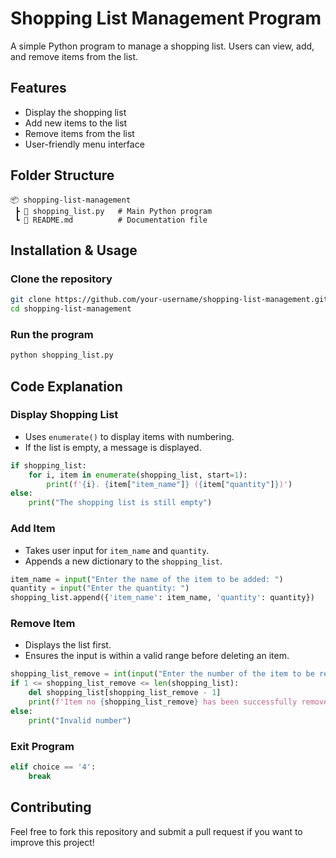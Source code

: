 # Shopping List Management Program

A simple Python program to manage a shopping list. Users can view, add, and remove items from the list.

## Features

- Display the shopping list
- Add new items to the list
- Remove items from the list
- User-friendly menu interface

## Folder Structure

```
📦 shopping-list-management
 ┣ 📜 shopping_list.py   # Main Python program
 ┗ 📜 README.md          # Documentation file
```

## Installation & Usage

### Clone the repository

```bash
git clone https://github.com/your-username/shopping-list-management.git
cd shopping-list-management
```

### Run the program

```bash
python shopping_list.py
```

## Code Explanation

### Display Shopping List

- Uses `enumerate()` to display items with numbering.
- If the list is empty, a message is displayed.

```python
if shopping_list:
    for i, item in enumerate(shopping_list, start=1):
        print(f'{i}. {item["item_name"]} ({item["quantity"]})')
else:
    print("The shopping list is still empty")
```

### Add Item

- Takes user input for `item_name` and `quantity`.
- Appends a new dictionary to the `shopping_list`.

```python
item_name = input("Enter the name of the item to be added: ")
quantity = input("Enter the quantity: ")
shopping_list.append({'item_name': item_name, 'quantity': quantity})
```

### Remove Item

- Displays the list first.
- Ensures the input is within a valid range before deleting an item.

```python
shopping_list_remove = int(input("Enter the number of the item to be removed: "))
if 1 <= shopping_list_remove <= len(shopping_list):
    del shopping_list[shopping_list_remove - 1]
    print(f'Item no {shopping_list_remove} has been successfully removed')
else:
    print("Invalid number")
```

### Exit Program

```python
elif choice == '4':
    break
```

## Contributing

Feel free to fork this repository and submit a pull request if you want to improve this project!

##
